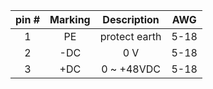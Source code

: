 | **pin #** | **Marking** | **Description** | **AWG** |
| :---: | :---: | :---: | :---: |
| 1 | PE | protect earth | 5-18 |
| 2 | -DC | 0 V | 5-18 |
| 3 | +DC | 0 ~ +48VDC | 5-18 |
